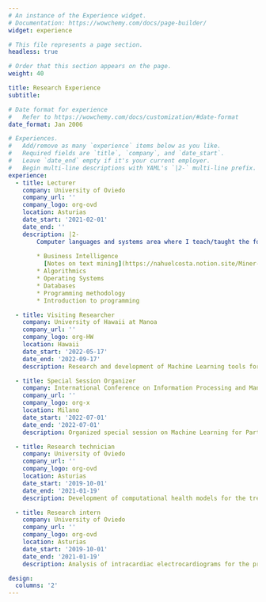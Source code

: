```yaml
---
# An instance of the Experience widget.
# Documentation: https://wowchemy.com/docs/page-builder/
widget: experience

# This file represents a page section.
headless: true

# Order that this section appears on the page.
weight: 40

title: Research Experience
subtitle:

# Date format for experience
#   Refer to https://wowchemy.com/docs/customization/#date-format
date_format: Jan 2006

# Experiences.
#   Add/remove as many `experience` items below as you like.
#   Required fields are `title`, `company`, and `date_start`.
#   Leave `date_end` empty if it's your current employer.
#   Begin multi-line descriptions with YAML's `|2-` multi-line prefix.
experience:
  - title: Lecturer
    company: University of Oviedo
    company_url: ''
    company_logo: org-ovd
    location: Asturias
    date_start: '2021-02-01'
    date_end: ''
    description: |2-
        Computer languages and systems area where I teach/taught the following subjects:
        
        * Business Intelligence  
          [Notes on text mining](https://nahuelcosta.notion.site/Miner-a-de-Texto-dac689534d8043639a54de9bc93203bb)
        * Algorithmics
        * Operating Systems
        * Databases
        * Programming methodology
        * Introduction to programming

  - title: Visiting Researcher
    company: University of Hawaii at Manoa
    company_url: ''
    company_logo: org-HW
    location: Hawaii
    date_start: '2022-05-17'
    date_end: '2022-09-17'
    description: Research and development of Machine Learning tools for the diagnosis and prognosis of lithium-ion batteries at Hawaii National Energy Institute (HNEI).

  - title: Special Session Organizer
    company: International Conference on Information Processing and Management of Uncertainty in Knowledge-Based Systems
    company_url: ''
    company_logo: org-x
    location: Milano
    date_start: '2022-07-01'
    date_end: '2022-07-01'
    description: Organized special session on Machine Learning for Partially Labeled Data.

  - title: Research technician
    company: University of Oviedo
    company_url: ''
    company_logo: org-ovd
    location: Asturias
    date_start: '2019-10-01'
    date_end: '2021-01-19'
    description: Development of computational health models for the treatment of rechargeable batteries.

  - title: Research intern
    company: University of Oviedo
    company_url: ''
    company_logo: org-ovd
    location: Asturias
    date_start: '2019-10-01'
    date_end: '2021-01-19'
    description: Analysis of intracardiac electrocardiograms for the prediction of cardiovascular diseases.

design:
  columns: '2'
---
```


